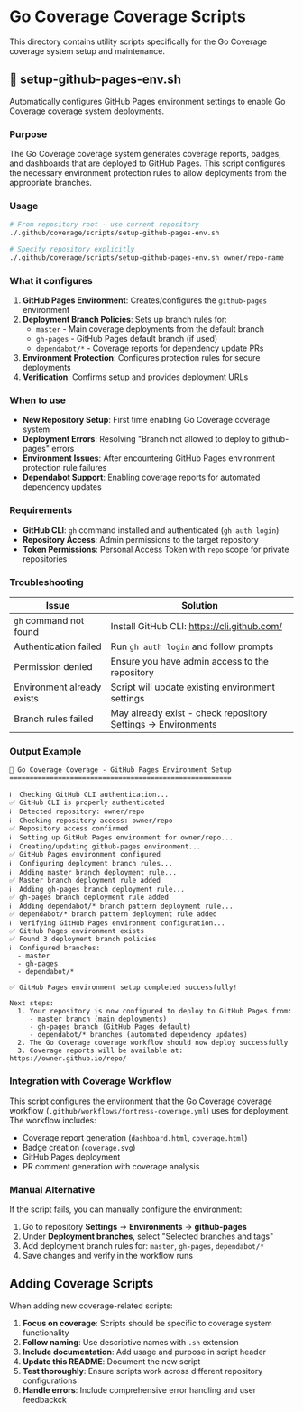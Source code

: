 # Go Coverage Coverage Scripts

This directory contains utility scripts specifically for the Go Coverage coverage system setup and maintenance.

## 🚀 setup-github-pages-env.sh

Automatically configures GitHub Pages environment settings to enable Go Coverage coverage system deployments.

### Purpose

The Go Coverage coverage system generates coverage reports, badges, and dashboards that are deployed to GitHub Pages. This script configures the necessary environment protection rules to allow deployments from the appropriate branches.

### Usage

```bash
# From repository root - use current repository
./.github/coverage/scripts/setup-github-pages-env.sh

# Specify repository explicitly
./.github/coverage/scripts/setup-github-pages-env.sh owner/repo-name
```

### What it configures

1. **GitHub Pages Environment**: Creates/configures the `github-pages` environment
2. **Deployment Branch Policies**: Sets up branch rules for:
   - `master` - Main coverage deployments from the default branch
   - `gh-pages` - GitHub Pages default branch (if used)
   - `dependabot/*` - Coverage reports for dependency update PRs
3. **Environment Protection**: Configures protection rules for secure deployments
4. **Verification**: Confirms setup and provides deployment URLs

### When to use

- **New Repository Setup**: First time enabling Go Coverage coverage system
- **Deployment Errors**: Resolving "Branch not allowed to deploy to github-pages" errors
- **Environment Issues**: After encountering GitHub Pages environment protection rule failures
- **Dependabot Support**: Enabling coverage reports for automated dependency updates

### Requirements

- **GitHub CLI**: `gh` command installed and authenticated (`gh auth login`)
- **Repository Access**: Admin permissions to the target repository
- **Token Permissions**: Personal Access Token with `repo` scope for private repositories

### Troubleshooting

| Issue | Solution |
|-------|----------|
| `gh` command not found | Install GitHub CLI: https://cli.github.com/ |
| Authentication failed | Run `gh auth login` and follow prompts |
| Permission denied | Ensure you have admin access to the repository |
| Environment already exists | Script will update existing environment settings |
| Branch rules failed | May already exist - check repository Settings → Environments |

### Output Example

```
🏰 Go Coverage Coverage - GitHub Pages Environment Setup
=======================================================

ℹ️  Checking GitHub CLI authentication...
✅ GitHub CLI is properly authenticated
ℹ️  Detected repository: owner/repo
ℹ️  Checking repository access: owner/repo
✅ Repository access confirmed
ℹ️  Setting up GitHub Pages environment for owner/repo...
ℹ️  Creating/updating github-pages environment...
✅ GitHub Pages environment configured
ℹ️  Configuring deployment branch rules...
ℹ️  Adding master branch deployment rule...
✅ Master branch deployment rule added
ℹ️  Adding gh-pages branch deployment rule...
✅ gh-pages branch deployment rule added
ℹ️  Adding dependabot/* branch pattern deployment rule...
✅ dependabot/* branch pattern deployment rule added
ℹ️  Verifying GitHub Pages environment configuration...
✅ GitHub Pages environment exists
✅ Found 3 deployment branch policies
ℹ️  Configured branches:
  - master
  - gh-pages
  - dependabot/*

✅ GitHub Pages environment setup completed successfully!

Next steps:
  1. Your repository is now configured to deploy to GitHub Pages from:
     - master branch (main deployments)
     - gh-pages branch (GitHub Pages default)
     - dependabot/* branches (automated dependency updates)
  2. The Go Coverage coverage workflow should now deploy successfully
  3. Coverage reports will be available at: https://owner.github.io/repo/
```

### Integration with Coverage Workflow

This script configures the environment that the Go Coverage coverage workflow (`.github/workflows/fortress-coverage.yml`) uses for deployment. The workflow includes:

- Coverage report generation (`dashboard.html`, `coverage.html`)
- Badge creation (`coverage.svg`)
- GitHub Pages deployment
- PR comment generation with coverage analysis

### Manual Alternative

If the script fails, you can manually configure the environment:

1. Go to repository **Settings** → **Environments** → **github-pages**
2. Under **Deployment branches**, select "Selected branches and tags"
3. Add deployment branch rules for: `master`, `gh-pages`, `dependabot/*`
4. Save changes and verify in the workflow runs

## Adding Coverage Scripts

When adding new coverage-related scripts:

1. **Focus on coverage**: Scripts should be specific to coverage system functionality
2. **Follow naming**: Use descriptive names with `.sh` extension
3. **Include documentation**: Add usage and purpose in script header
4. **Update this README**: Document the new script
5. **Test thoroughly**: Ensure scripts work across different repository configurations
6. **Handle errors**: Include comprehensive error handling and user feedbackck
